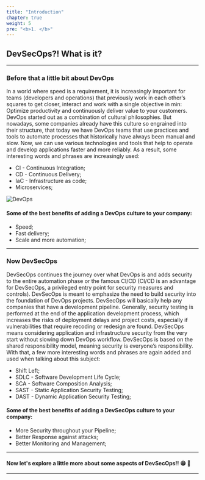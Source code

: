 ```yaml
---
title: "Introduction"
chapter: true
weight: 5
pre: "<b>1. </b>"
---
```


## DevSecOps?! What is it?

---

### Before that a little bit about DevOps

In a world where speed is a requirement, it is increasingly important for teams (developers and operations) that previously work in each other’s squares to get closer, interact and work with a single objective in min: Optimize productivity and continuously deliver value to your customers. DevOps started out as a combination of cultural philosophies. But nowadays, some companies already have this culture so engrained into their structure, that today we have DevOps teams that use practices and tools to automate processes that historically have always been manual and slow. Now, we can use various technologies and tools that help to operate and develop applications faster and more reliably. As a result, some interesting words and phrases are increasingly used: 

- CI - Continuous Integration;
- CD - Continuous Delivery;
- IaC - Infrastructure as code;
- Microservices; 

![DevOps](/images/devops.PNG)

#### Some of the best benefits of adding a DevOps culture to your company:

- Speed;
- Fast delivery;
- Scale and more automation;

---

### Now DevSecOps

DevSecOps continues the journey over what DevOps is and adds security to the entire automation phase or the famous CI/CD (CI/CD is an advantage for DevSecOps, a privileged entry point for security measures and controls). DevSecOps is meant to emphasize the need to build security into the foundation of DevOps projects. DevSecOps will basically help any companies that have a development pipeline. Generally, security testing is performed at the end of the application development process, which increases the risks of deployment delays and project costs, especially if vulnerabilities that require recoding or redesign are found. DevSecOps means considering application and infrastructure security from the very start without slowing down DevOps workflow. DevSecOps is based on the shared responsibility model, meaning security is everyone’s responsibility. With that, a few more interesting words and phrases are again added and used when talking about this subject:

- Shift Left;
- SDLC - Software Development Life Cycle;
- SCA - Software Composition Analysis;
- SAST - Static Application Security Testing;
- DAST -  Dynamic Application Security Testing;

#### Some of the best benefits of adding a DevSecOps culture to your company:

- More Security throughout your Pipeline;
- Better Response against attacks;
- Better Monitoring and Management;

-----
#### Now let's explore a little more about some aspects of DevSecOps!! :grin: :mag_right:

---
